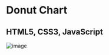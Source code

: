 # Donut Chart 

## HTML5, CSS3, JavaScript

![image](https://user-images.githubusercontent.com/87333149/172521227-dad436f0-d570-4699-800f-f65a78e9d193.png)
